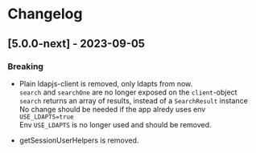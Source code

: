 # Changelog

## [5.0.0-next] - 2023-09-05

### Breaking

- Plain ldapjs-client is removed, only ldapts from now.  
  `search` and `searchOne` are no longer exposed on the `client`-object  
  `search` returns an array of results, instead of a `SearchResult` instance  
  No change should be needed if the app alredy uses env `USE_LDAPTS=true`  
  Env `USE_LDAPTS` is no longer used and should be removed.

- getSessionUserHelpers is removed.
